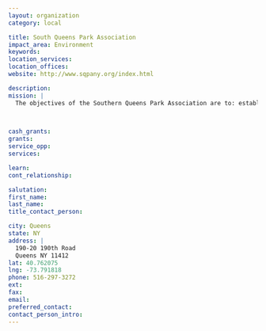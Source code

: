 ```yaml
---
layout: organization
category: local

title: South Queens Park Association
impact_area: Environment
keywords: 
location_services: 
location_offices: 
website: http://www.sqpany.org/index.html

description: 
mission: |
  The objectives of the Southern Queens Park Association are to: establish, equip, maintain and operate recreational facilities, promote, coordinate and implement responsible Programs designed to resolve urban problem, solicit and receive grants contributions and assets of any kind, as well as to raise money by public campaign, public contributions, and by any other legal means necessary for the accomplishment of the purposes of this corporation, to coordinate on-going programs of development in such area as education, recreation, employment, culture and youth, provide a communication network of people and organizations concerned with the development in these aforementioned areas of concern, facilitate the participation of capable and knowledgable individuals and organizations in establishing priorities and developing strategies related to all urban problems. 

  

cash_grants: 
grants: 
service_opp: 
services: 

learn: 
cont_relationship: 

salutation: 
first_name: 
last_name: 
title_contact_person: 

city: Queens
state: NY
address: |
  190-20 190th Road     
  Queens NY 11412
lat: 40.762075
lng: -73.791818
phone: 516-297-3272
ext: 
fax: 
email: 
preferred_contact: 
contact_person_intro: 
---
```


